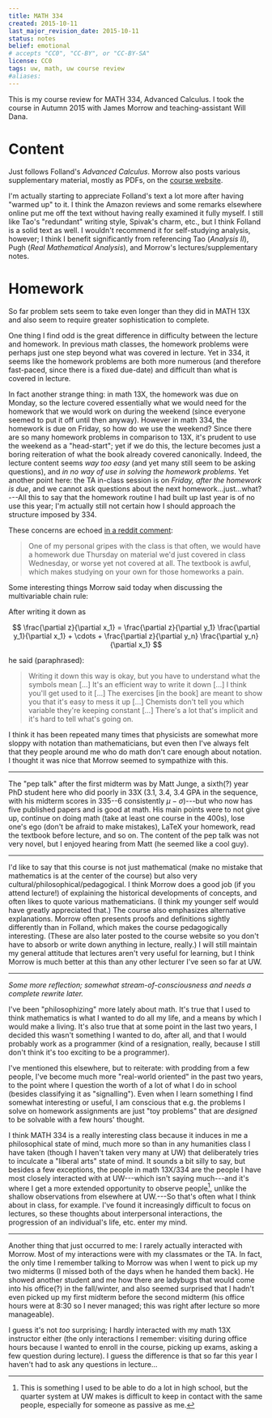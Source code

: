 ```yaml
---
title: MATH 334
created: 2015-10-11
last_major_revision_date: 2015-10-11
status: notes
belief: emotional
# accepts "CC0", "CC-BY", or "CC-BY-SA"
license: CC0
tags: uw, math, uw course review
#aliases: 
---
```


This is my course review for MATH 334, Advanced Calculus.
I took the course in Autumn 2015 with James Morrow and teaching-assistant Will Dana.

# Content

Just follows Folland's *Advanced Calculus*.
Morrow also posts various supplementary material, mostly as PDFs, on the [course website](http://www.math.washington.edu/~morrow/334_15/334.html).

I'm actually starting to appreciate Folland's text a lot more after having "warmed up" to it.
I think the Amazon reviews and some remarks elsewhere online put me off the text without having really examined it fully myself.
I still like Tao's "redundant" writing style, Spivak's charm, etc., but I think Folland is a solid text as well.
I wouldn't recommend it for self-studying analysis, however; I think I benefit significantly from referencing Tao (*Analysis II*), Pugh (*Real Mathematical Analysis*), and Morrow's lectures/supplementary notes.

# Homework

So far problem sets seem to take even longer than they did in MATH 13X and also seem to require greater sophistication to complete.

One thing I find odd is the great difference in difficulty between the lecture and homework.
In previous math classes, the homework problems were perhaps just one step beyond what was covered in lecture.
Yet in 334, it seems like the homework problems are both more numerous (and therefore fast-paced, since there is a fixed due-date) and difficult than what is covered in lecture.

In fact another strange thing: in math 13X, the homework was due on Monday, so the lecture covered essentially what we would need for the homework that we would work on during the weekend (since everyone seemed to put it off until then anyway).
However in math 334, the homework is due on Friday, so how do we use the weekend?
Since there are so many homework problems in comparison to 13X, it's prudent to use the weekend as a "head-start"; yet if we do this, the lecture becomes just a boring reiteration of what the book already covered canonically.
Indeed, the lecture content seems *way too easy* (and yet many still seem to be asking questions), and *in no way of use in solving the homework problems*.
Yet another point here: the TA in-class session is on *Friday, after the homework is due*, and we cannot ask questions about the next homework...just...what?---All this to say that the homework routine I had built up last year is of no use this year; I'm actually still not certain how I should approach the structure imposed by 334. 

These concerns are echoed [in a reddit comment](https://www.reddit.com/r/udub/comments/3g2swr/math_134_anything_i_should_know/ctuualb):

> One of my personal gripes with the class is that often, we would have
> a homework due Thursday on material we'd just covered in class
> Wednesday, or worse yet not covered at all. The textbook is awful,
> which makes studying on your own for those homeworks a pain.

Some interesting things Morrow said today when discussing the multivariable chain rule:

After writing it down as 

$$
\frac{\partial z}{\partial x_1} = \frac{\partial z}{\partial y_1} \frac{\partial y_1}{\partial x_1} + \cdots + \frac{\partial z}{\partial y_n} \frac{\partial y_n}{\partial x_1}
$$

he said (paraphrased):

> Writing it down this way is okay, but you have to understand what the symbols mean [...] It's an efficient way to write it down [...] I think you'll get used to it [...] The exercises [in the book] are meant to show you that it's easy to mess it up [...] Chemists don't tell you which variable they're keeping constant [...] There's a lot that's implicit and it's hard to tell what's going on.

I think it has been repeated many times that physicists are somewhat more sloppy with notation than mathematicians, but even then I've always felt that they people around me who do math don't care enough about notation.
I thought it was nice that Morrow seemed to sympathize with this.

---

The "pep talk" after the first midterm was by Matt Junge, a sixth(?) year PhD student here who did poorly in 33X (3.1, 3.4, 3.4 GPA in the sequence, with his midterm scores in 335--6 consistently $\mu - \sigma$)---but who now has five published papers and is good at math.
His main points were to not give up, continue on doing math (take at least one course in the 400s), lose one's ego (don't be afraid to make mistakes), LaTeX your homework, read the textbook before lecture, and so on.
The content of the pep talk was not very novel, but I enjoyed hearing from Matt (he seemed like a cool guy).

---

I'd like to say that this course is not just mathematical (make no mistake that mathematics is at the center of the course) but also very cultural/philosophical/pedagogical.
I think Morrow does a good job (if you attend lecture!) of explaining the historical developments of concepts, and often likes to quote various mathematicians.
(I think my younger self would have greatly appreciated that.)
The course also emphasizes alternative explanations.
Morrow often presents proofs and definitions sightly differently than in Folland, which makes the course pedagogically interesting.
(These are also later posted to the course website so you don't have to absorb or write down anything in lecture, really.)
I will still maintain my general attitude that lectures aren't very useful for learning, but I think Morrow is much better at this than any other lecturer I've seen so far at UW.

---

*Some more reflection; somewhat stream-of-consciousness and needs a
complete rewrite later.*

I've been "philosophizing" more lately about math.  It's true that I
used to think mathematics is what I wanted to do all my life, and a
means by which I would make a living.  It's also true that at some point
in the last two years, I decided this wasn't something I wanted to do,
after all, and that I would probably work as a programmer (kind of a
resignation, really, because I still don't think it's too exciting to be
a programmer).

I've mentioned this elsewhere, but to reiterate: with prodding from a
few people, I've become much more "real-world oriented" in the past two
years, to the point where I question the worth of a lot of what I do in
school (besides classifying it as "signalling").  Even when I learn
something I find somewhat interesting or useful, I am conscious that
e.g. the problems I solve on homework assignments are just "toy
problems" that are *designed* to be solvable with a few hours' thought.

I think MATH 334 is a really interesting class because it induces in me
a philosophical state of mind, much more so than in any humanities class
I have taken (though I haven't taken very many at UW) that deliberately
tries to inculcate a "liberal arts" state of mind.  It sounds a bit
silly to say, but besides a few exceptions, the people in math 13X/334
are the people I have most closely interacted with at UW---which isn't
saying much---and it's where I get a more extended opportunity to
observe people[^hs], unlike the shallow observations from elsewhere at
UW.---So that's often what I think about in class, for example.  I've
found it increasingly difficult to focus on lectures, so these thoughts
about interpersonal interactions, the progression of an individual's
life, etc. enter my mind.

---

Another thing that just occurred to me: I rarely actually interacted with
Morrow. Most of my interactions were with my classmates or the TA. In fact, the
only time I remember talking to Morrow was when I went to pick up my two
midterms (I missed both of the days when he handed them back). He showed
another student and me how there are ladybugs that would come into his
office(?) in the fall/winter, and also seemed surprised that I hadn't even
picked up my first midterm before the second midterm (his office hours were at
8:30 so I never managed; this was right after lecture so more manageable).

I guess it's not *too* surprising; I hardly interacted with my math 13X
instructor either (the only interactions I remember: visiting during office
hours because I wanted to enroll in the course, picking up exams, asking a few
question during lecture). I guess the difference is that so far this year I
haven't had to ask any questions in lecture...

[^hs]: This is something I used to be able to do a lot in high school,
but the quarter system at UW makes is difficult to keep in contact
with the same people, especially for someone as passive as me.
